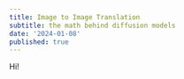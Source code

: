 ```yaml
---
title: Image to Image Translation
subtitle: the math behind diffusion models
date: '2024-01-08'
published: true
---
```


Hi!
